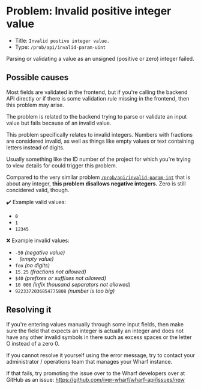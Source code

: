 # Problem: Invalid positive integer value

<!-- panels:start -->

<!-- div:right-panel -->

- Title: `Invalid postive integer value.`
- Type: `/prob/api/invalid-param-uint`

<!-- div:left-panel -->

Parsing or validating a value as an unsigned (positive or zero) integer failed.

<!-- panels:end -->

## Possible causes

<!-- panels:start -->

<!-- div:left-panel -->

Most fields are validated in the frontend, but if you're calling the backend API
directly or if there is some validation rule missing in the frontend, then this
problem may arise.

The problem is related to the backend trying to parse or validate an input value
but fails because of an invalid value.

This problem specifically relates to invalid integers. Numbers with fractions
are considered invalid, as well as things like empty values or text containing
letters instead of digits.

Usually something like the ID number of the project for which you're trying to
view details for could trigger this problem.

Compared to the very similar problem [`/prob/api/invalid-param-int`](/prob/api/invalid-param-int)
that is about any integer, **this problem disallows negative integers.** Zero
is still concidered valid, though.

<!-- div:right-panel -->

:heavy_check_mark: Example valid values:

- `0`
- `1`
- `12345`

:x: Example invalid values:

- `-50` *(negative value)*
- ` ` *(empty value)*
- `foo` *(no digits)*
- `15.25` *(fractions not allowed)*
- `$40` *(prefixes or suffixes not allowed)*
- `10 000` *(infix thousand separators not allowed)*
- `9223372036854775808` *(number is too big)*

<!-- panels:end -->

## Resolving it

If you're entering values manually through some input fields, then make sure
the field that expects an integer is actually an integer and does not have any
other invalid symbols in there such as excess spaces or the letter O instead of
a zero 0.

If you cannot resolve it yourself using the error message, try to contact your
administrator / operations team that manages your Wharf instance.

If that fails, try promoting the issue over to the Wharf developers over at
GitHub as an issue: <https://github.com/iver-wharf/wharf-api/issues/new>
